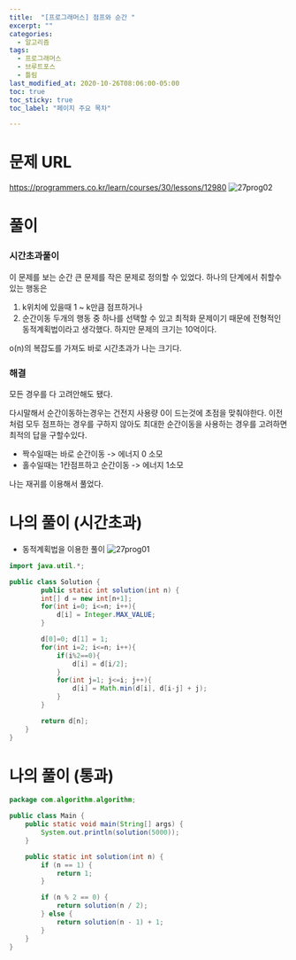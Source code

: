 ```yaml
---
title:  "[프로그래머스] 점프와 순간 "
excerpt: ""
categories:
  - 알고리즘
tags:
  - 프로그래머스
  - 브루트포스
  - 틀림
last_modified_at: 2020-10-26T08:06:00-05:00
toc: true
toc_sticky: true
toc_label: "페이지 주요 목차"

---
```

# 문제 URL
https://programmers.co.kr/learn/courses/30/lessons/12980
![27prog02](/images/2020/10/27prog02.png)

# 풀이

### 시간초과풀이
이 문제를 보는 순간 큰 문제를 작은 문제로 정의할 수 있었다.
하나의 단계에서 취할수 있는 행동은
1. k위치에 있을때 1 ~ k만큼 점프하거나
2. 순간이동
두개의 행동 중 하나를 선택할 수 있고 최적화 문제이기 때문에
전형적인 동적계획법이라고 생각했다.
하지만 문제의 크기는 10억이다.

o(n)의 복잡도를 가져도 바로 시간초과가 나는 크기다.

### 해결
모든 경우를 다 고려안해도 됐다.

다시말해서 순간이동하는경우는 건전지 사용량 0이 드는것에 초점을 맞춰야한다.
이전 처럼 모두 점프하는 경우를 구하지 않아도 최대한 순간이동을 사용하는 경우를 고려하면 최적의 답을 구할수있다.

- 짝수일때는 바로 순간이동 -> 에너지 0 소모
- 홀수일때는 1칸점프하고 순간이동 -> 에너지 1소모

나는 재귀를 이용해서 풀었다.

# 나의 풀이 (시간초과)
- 동적계획법을 이용한 풀이
![27prog01](/images/2020/10/27prog01.png)
```java
import java.util.*;

public class Solution {
        public static int solution(int n) {
        int[] d = new int[n+1];
        for(int i=0; i<=n; i++){
            d[i] = Integer.MAX_VALUE;
        }

        d[0]=0; d[1] = 1;
        for(int i=2; i<=n; i++){
            if(i%2==0){
                d[i] = d[i/2];
            }
            for(int j=1; j<=i; j++){
                d[i] = Math.min(d[i], d[i-j] + j);
            }
        }

        return d[n];
    }
}
```

# 나의 풀이 (통과)
```java
package com.algorithm.algorithm;

public class Main {
    public static void main(String[] args) {
        System.out.println(solution(5000));
    }

    public static int solution(int n) {
        if (n == 1) {
            return 1;
        }

        if (n % 2 == 0) {
            return solution(n / 2);
        } else {
            return solution(n - 1) + 1;
        }
    }
}
```
